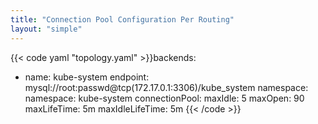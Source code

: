 ```yaml
---
title: "Connection Pool Configuration Per Routing"
layout: "simple"
---
```


{{< code yaml "topology.yaml" >}}backends:
- name: kube-system
  endpoint: mysql://root:passwd@tcp(172.17.0.1:3306)/kube_system
  namespace:
    namespace: kube-system
  connectionPool:
    maxIdle: 5
    maxOpen: 90
    maxLifeTime: 5m
    maxIdleLifeTime: 5m
{{< /code >}}